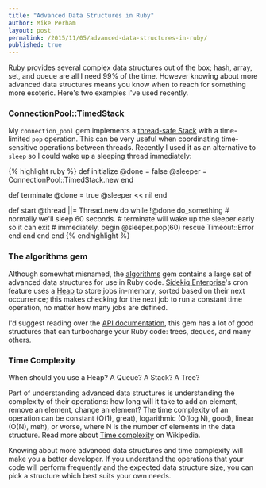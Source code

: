 ```yaml
---
title: "Advanced Data Structures in Ruby"
author: Mike Perham
layout: post
permalink: /2015/11/05/advanced-data-structures-in-ruby/
published: true
---
```


Ruby provides several complex data structures out of the box; hash, array, set,
and queue are all I need 99% of the time.  However knowing about more
advanced data structures means you know when to reach for something more
esoteric.  Here's two examples I've used recently.

### ConnectionPool::TimedStack

My `connection_pool` gem implements a [thread-safe Stack][1] with a
time-limited `pop` operation.  This can be very useful when coordinating
time-sensitive operations between threads.  Recently I used it as an alternative
to `sleep` so I could wake up a sleeping thread immediately:

{% highlight ruby %}
def initialize
  @done = false
  @sleeper = ConnectionPool::TimedStack.new
end

def terminate
  @done = true
  @sleeper << nil
end

def start
  @thread ||= Thread.new do
    while !@done
      do_something
      # normally we'll sleep 60 seconds.
      # terminate will wake up the sleeper early so it can exit
      # immediately.
      begin
        @sleeper.pop(60)
      rescue Timeout::Error
      end
    end
  end
end
{% endhighlight %}

### The algorithms gem

Although somewhat misnamed, the [algorithms][0] gem contains a large
set of advanced data structures for use in Ruby code.  [Sidekiq
Enterprise][2]'s cron feature uses a [Heap](https://github.com/kanwei/algorithms/blob/master/lib/containers/heap.rb) to store jobs
in-memory, sorted based on their next occurrence; this makes checking
for the next job to run a constant time operation, no matter how many
jobs are defined.

I'd suggest reading over the [API documentation][3], this gem has a lot of
good structures that can turbocharge your Ruby code: trees, deques, and
many others.

### Time Complexity

When should you use a Heap?  A Queue?  A Stack?  A Tree?

Part of understanding advanced data structures is understanding the
complexity of their operations: how long will it take to add an
element, remove an element, change an element?  The time complexity of an operation can be
constant (O(1), great), logarithmic (O(log N), good), linear (O(N), meh), or worse,
where N is the number of elements in the data structure.
Read more about [Time complexity][4] on Wikipedia.

Knowing about more advanced data structures and time complexity will make you a better developer.
If you understand the operations that your code will perform frequently
and the expected data structure size, you can pick a structure which best
suits your own needs.

[0]: https://github.com/kanwei/algorithms
[1]: https://github.com/mperham/connection_pool/blob/master/lib/connection_pool/timed_stack.rb
[2]: http://sidekiq.org
[3]: https://kanwei.github.io/algorithms/
[4]: https://en.wikipedia.org/wiki/Time_complexity
